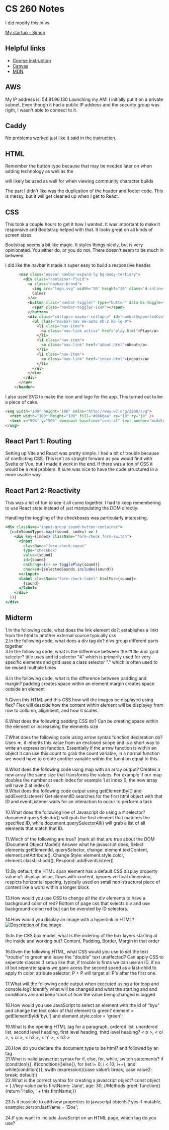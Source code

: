 # CS 260 Notes
I did modify this in vs

[My startup - Simon](https://simon.cs260.click)

## Helpful links

- [Course instruction](https://github.com/webprogramming260)
- [Canvas](https://byu.instructure.com)
- [MDN](https://developer.mozilla.org)

## AWS

My IP address is: 54.81.96.130
Launching my AMI I initially put it on a private subnet. Even though it had a public IP address and the security group was right, I wasn't able to connect to it.

## Caddy

No problems worked just like it said in the [instruction](https://github.com/webprogramming260/.github/blob/main/profile/webServers/https/https.md).

## HTML

Remember the button type because that may be needed later on when adding technology as well as the <form method = "get" action="characterBuilder.html"> will likely be used as well for when viewing community character builds

The part I didn't like was the duplication of the header and footer code. This is messy, but it will get cleaned up when I get to React.

## CSS

This took a couple hours to get it how I wanted. It was important to make it responsive and Bootstrap helped with that. It looks great on all kinds of screen sizes.

Bootstrap seems a bit like magic. It styles things nicely, but is very opinionated. You either do, or you do not. There doesn't seem to be much in between.

I did like the navbar it made it super easy to build a responsive header.

```html
      <nav class="navbar navbar-expand-lg bg-body-tertiary">
        <div class="container-fluid">
          <a class="navbar-brand">
            <img src="logo.svg" width="30" height="30" class="d-inline-block align-top" alt="" />
            Calmer
          </a>
          <button class="navbar-toggler" type="button" data-bs-toggle="collapse" data-bs-target="#navbarSupportedContent">
            <span class="navbar-toggler-icon"></span>
          </button>
          <div class="collapse navbar-collapse" id="navbarSupportedContent">
            <ul class="navbar-nav me-auto mb-2 mb-lg-0">
              <li class="nav-item">
                <a class="nav-link active" href="play.html">Play</a>
              </li>
              <li class="nav-item">
                <a class="nav-link" href="about.html">About</a>
              </li>
              <li class="nav-item">
                <a class="nav-link" href="index.html">Logout</a>
              </li>
            </ul>
          </div>
        </div>
      </nav>
    </header>
```

I also used SVG to make the icon and logo for the app. This turned out to be a piece of cake.

```html
<svg width="100" height="100" xmlns="http://www.w3.org/2000/svg">
  <rect width="100" height="100" fill="#0066aa" rx="10" ry="10" />
  <text x="50%" y="50%" dominant-baseline="central" text-anchor="middle" font-size="72" font-family="Arial" fill="white">C</text>
</svg>
```

## React Part 1: Routing

Setting up Vite and React was pretty simple. I had a bit of trouble because of conflicting CSS. This isn't as straight forward as you would find with Svelte or Vue, but I made it work in the end. If there was a ton of CSS it would be a real problem. It sure was nice to have the code structured in a more usable way.

## React Part 2: Reactivity

This was a lot of fun to see it all come together. I had to keep remembering to use React state instead of just manipulating the DOM directly.

Handling the toggling of the checkboxes was particularly interesting.

```jsx
<div className="input-group sound-button-container">
  {calmSoundTypes.map((sound, index) => (
    <div key={index} className="form-check form-switch">
      <input
        className="form-check-input"
        type="checkbox"
        value={sound}
        id={sound}
        onChange={() => togglePlay(sound)}
        checked={selectedSounds.includes(sound)}
      ></input>
      <label className="form-check-label" htmlFor={sound}>
        {sound}
      </label>
    </div>
  ))}
</div>
```
## Midterm
1.In the following code, what does the link element do?: establishes a linkt from the html to another external source typically css <br/>
2.In the following code,  what does a div tag do? divs group different parts together <br/>
3.In the following code, what is the difference between the #title and .grid selector? title uses and id selector "#" which is primarily used for very specific elements and grid uses a class selector "." which is often used to be reused multiple times <br/>  
4.In the following code, what is the difference between padding and margin? padding creates space within an element margin creates space outside an element <br/>  
5.Given this HTML and this CSS how will the images be displayed using flex? Flex will descide how the content within element will be displayey from row to collumn, alignment, and how it scales. <br/>  
6.What does the following padding CSS do? Can be creating space within the element or increaseing the elements size <br/>  
7.What does the following code using arrow syntax function declaration do? Uses =>, it inherits this value from an enclosed scope and is a short way to write an expression function. Essentially if the arrow function is within an object it can use this.count to grab the count variable, in a normal function we would have to create another variable within the fucntion equal to this. <br/>  
8.What does the following code using map with an array output? Creates a new array the same size that transforms the values. For example if our map doubles the number at each index for example 1 at index 0, the new array will have 2 at index 0. <br/>
9.What does the following code output using getElementByID and addEventListener? Get elementID searches for the first html object with that ID and eventListener waits for an interaction to occur to perform a task<br/>  
10.What does the following line of Javascript do using a # selector? document.querySelector() will grab the first element that matches the specified ID, while document.querySelectorAll() will grab a list of all elements that match that ID. <br/>  
11.Which of the following are true? (mark all that are true about the DOM (Document Object Model)) Answer what he javascript does, Select elements:getElementId, querySelector, change: element.textContent, element.setAttribute(), Change Style: element.style.color, element.classList.add(), Respond: addEventListner() <br/>  
12.By default, the HTML span element has a default CSS display property value of: display: inline, flows with content, ignores vertical dimension, respicts horizontal spacing, typically used on small non-structural piece of content like a word within a longer block <br/>  
13.How would you use CSS to change all the div elements to have a background color of red? Bottom of page css that selects div and use background-color: red but can be overuled by ID selectors. <br/>  
14.How would you display an image with a hyperlink in HTML? <a href ="https://example.com"> <img src="path/to/your/image.jpg" alt="Description of the image"> </a> <br/>  
15.In the CSS box model, what is the ordering of the box layers starting at the inside and working out? Content, Padding, Border, Margin in that order <br/>  
16.Given the following HTML, what CSS would you use to set the text "trouble" to green and leave the "double" text unaffected? Can apply CSS to seperate classes if setup like that, if trouble is firsts we can use an ID, if no id but seperate spans we ganc acess the second spand as a last-child to apply th color, atribute selector, P + P will target all P's after the first one. <br/>  
17.What will the following code output when executed using a for loop and console.log? Identify what will be changed and what the starting and end conditions are and keep track of how the value being changed is logged <br/>  
18.How would you use JavaScript to select an element with the id of “byu” and change the text color of that element to green? element = getElementById('byu') and element.style.color = 'green'; <br/>  
19.What is the opening HTML tag for a paragraph, ordered list, unordered list, second level heading, first level heading, third level heading? < p >, < ol >, < ul >, < h2 >, < h1 >, < h3 > <br/>  
20.How do you declare the document type to be html? <!DOCTYPE html> and followed by an <html> tag <br/>
21.What is valid javascript syntax for if, else, for, while, switch statements? if (condition){}, if(condition){}else{}, for (let i= 0; i < 10; i++), and while(condition){}, swith (expression){case value1: break; case value2: break; default:} <br/>
22.What is the correct syntax for creating a javascript object? const object = { //key-value paris firstName: 'Jane', age: 30, //Methods greet: function(){return 'Hello, ' + this.firstName;}} <br/>  
23.Is it possible to add new properties to javascript objects? yes if mutable, example: person.lastName = 'Doe'; <br/>  
24.If you want to include JavaScript on an HTML page, which tag do you use? <script> tag <br/>  
25.Given the following HTML, what JavaScript could you use to set the text "animal" to "crow" and leave the "fish" text unaffected? select element by id or class whatever the case is and use element.textcontent to change content. Can use use the .replace() if the text is part of one element <br/>  
26.Which of the following correctly describes JSON? a lightweight, human-readable format for storing and exchanging data between server and a we application. Uses Text-based format and key-value pairs and ordered list to represent data. <br/>  
27.What does the console command chmod, pwd, cd, ls, vim, nano, mkdir, mv, rm, man, ssh, ps, wget, sudo  do? pwd: displays directory currently in, ls: list all content in directory, cd: change directory, mkdir: creates a new folder, mv: move or renames a file or director, rm: dletes files or directories, wget: downloads files dirrectly from http, https, or ftp, chmod: changes the permissions of a file or directory, sudo: allows user to execute command wih security privliegs of another user <br/>  
28.Which of the following console command creates a remote shell session? ssh <br/>  
29.Which of the following is true when the -la parameter is specified for the ls console command? gives a complete list detailing everyting in current dirrectory that is both visible and hidden <br/>  
30.Which of the following is true for the domain name banana.fruit.bozo.click, which is the top level domain, which is a subdomain, which is a root domain? .click is the top level domain, bozo is root domain, fruit and banana are subdomains <br/>  
31.Is a web certificate is necessary to use HTTPS. Yes for encryption, authentication, and browser trust <br/>  
32.Can a DNS A record can point to an IP address or another A record. only point to an IP address <br/>  
33.Port 443, 80, 22 is reserved for which protocol? Secure, encrypted communication for web pages <br/>  
34.What will the following code using Promises output when executed? Will eventually give you the value or told why it failed to <br/>  
